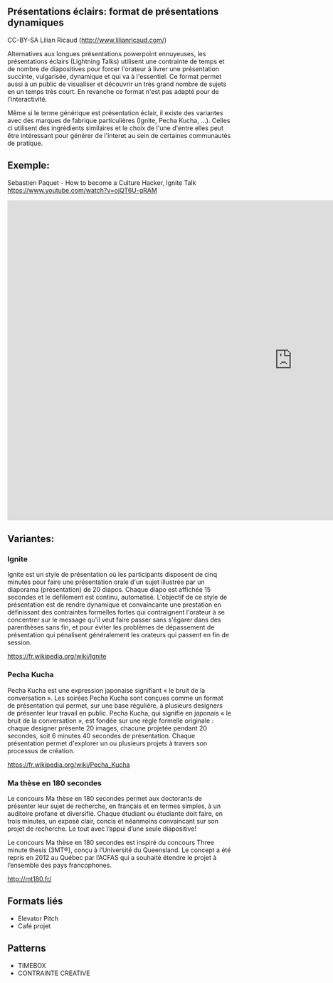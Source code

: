 ## Présentations éclairs: format de présentations dynamiques

CC-BY-SA Lilian Ricaud (http://www.lilianricaud.com/)

Alternatives aux longues présentations powerpoint ennuyeuses, les présentations éclairs (Lightning Talks) utilisent une contrainte de temps et de nombre de diapositives pour forcer l'orateur à livrer une présentation succinte, vulgarisée, dynamique et qui va à l'essentiel. Ce format permet aussi à un public de visualiser et découvrir un très grand nombre de sujets en un temps très court. En revanche ce format n'est pas adapté pour de l'interactivité.

Même si le terme générique est présentation éclair, il existe des variantes avec des marques de fabrique particulières (Ignite, Pecha Kucha, ...). Celles ci utilisent des ingrédients similaires et le choix de l'une d'entre elles peut être intéressant pour générer de l'interet au sein de certaines communautés de pratique.

## Exemple: 

Sebastien Paquet - How to become a Culture Hacker, Ignite Talk
https://www.youtube.com/watch?v=ojQT6U-gRAM

<iframe width="1280" height="720" src="https://www.youtube.com/embed/ojQT6U-gRAM" frameborder="0" allowfullscreen></iframe>

## Variantes:

### Ignite

Ignite est un style de présentation où les participants disposent de cinq minutes pour faire une présentation orale d'un sujet illustrée par un diaporama (présentation) de 20 diapos. Chaque diapo est affichée 15 secondes et le défilement est continu, automatisé. L'objectif de ce style de présentation est de rendre dynamique et convaincante une prestation en définissant des contraintes formelles fortes qui contraignent l'orateur à se concentrer sur le message qu'il veut faire passer sans s'égarer dans des parenthèses sans fin, et pour éviter les problèmes de dépassement de présentation qui pénalisent généralement les orateurs qui passent en fin de session. 

https://fr.wikipedia.org/wiki/Ignite

### Pecha Kucha

Pecha Kucha est une expression japonaise signifiant « le bruit de la conversation ». Les soirées Pecha Kucha sont conçues comme un format de présentation qui permet, sur une base régulière, à plusieurs designers de présenter leur travail en public. Pecha Kucha, qui signifie en japonais « le bruit de la conversation », est fondée sur une règle formelle originale : chaque designer présente 20 images, chacune projetée pendant 20 secondes, soit 6 minutes 40 secondes de présentation. Chaque présentation permet d'explorer un ou plusieurs projets à travers son processus de création.

https://fr.wikipedia.org/wiki/Pecha_Kucha

### Ma thèse en 180 secondes

Le concours  Ma thèse en 180 secondes  permet aux doctorants de présenter leur sujet de recherche, en français et en termes simples, à un auditoire profane et diversifié. Chaque étudiant ou étudiante doit faire, en trois minutes, un exposé clair, concis et néanmoins convaincant sur son projet de recherche. Le tout avec l’appui d’une seule diapositive!

Le concours  Ma thèse en 180 secondes est inspiré du concours Three minute thesis (3MT®), conçu à l’Université du Queensland. Le concept a été repris en 2012 au Québec par l’ACFAS qui a souhaité étendre le projet à l’ensemble des pays francophones.

http://mt180.fr/

## Formats liés

* Elevator Pitch
* Café projet

## Patterns

* TIMEBOX
* CONTRAINTE CREATIVE
